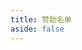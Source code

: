 ```yaml
---
title: 赞助名单
aside: false
---
```

<script setup>
import Sponsors from './.vitepress/theme/components/Sponsors.vue'
import './.vitepress/theme/styles/home-links.css'


</script>

<Sponsors />